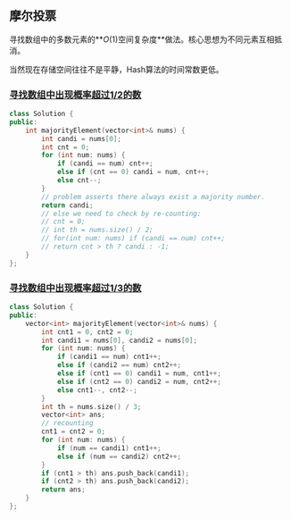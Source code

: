 ## 摩尔投票

寻找数组中的多数元素的**$O(1)$空间复杂度**做法。核心思想为不同元素互相抵消。

当然现在存储空间往往不是平静，Hash算法的时间常数更低。



### [寻找数组中出现概率超过1/2的数](https://leetcode-cn.com/problems/majority-element/)

```cpp
class Solution {
public:
    int majorityElement(vector<int>& nums) {
        int candi = nums[0];
        int cnt = 0;
        for (int num: nums) {
            if (candi == num) cnt++;
            else if (cnt == 0) candi = num, cnt++;
            else cnt--;
        }
        // problem asserts there always exist a majority number.
        return candi;
        // else we need to check by re-counting:
        // cnt = 0;
		// int th = nums.size() / 2;
        // for(int num: nums) if (candi == num) cnt++;
        // return cnt > th ? candi : -1;
    }
};
```



### [寻找数组中出现概率超过1/3的数](https://leetcode-cn.com/problems/majority-element-ii)

```cpp
class Solution {
public:
    vector<int> majorityElement(vector<int>& nums) {
        int cnt1 = 0, cnt2 = 0;
        int candi1 = nums[0], candi2 = nums[0];
        for (int num: nums) {
            if (candi1 == num) cnt1++;
            else if (candi2 == num) cnt2++;
            else if (cnt1 == 0) candi1 = num, cnt1++;
            else if (cnt2 == 0) candi2 = num, cnt2++;
            else cnt1--, cnt2--;
        }
        int th = nums.size() / 3;
        vector<int> ans;
        // recounting
        cnt1 = cnt2 = 0;
        for (int num: nums) {
            if (num == candi1) cnt1++;
            else if (num == candi2) cnt2++;
        }
        if (cnt1 > th) ans.push_back(candi1);
        if (cnt2 > th) ans.push_back(candi2);
        return ans;
    }
};
```

